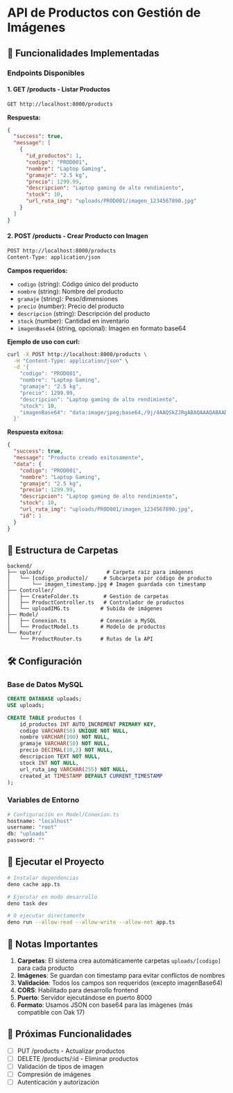 # API de Productos con Gestión de Imágenes

## 🚀 Funcionalidades Implementadas

### Endpoints Disponibles

#### 1. **GET /products** - Listar Productos
```bash
GET http://localhost:8000/products
```

**Respuesta:**
```json
{
  "success": true,
  "message": [
    {
      "id_productos": 1,
      "codigo": "PROD001",
      "nombre": "Laptop Gaming",
      "gramaje": "2.5 kg",
      "precio": 1299.99,
      "descripcion": "Laptop gaming de alto rendimiento",
      "stock": 10,
      "url_ruta_img": "uploads/PROD001/imagen_1234567890.jpg"
    }
  ]
}
```

#### 2. **POST /products** - Crear Producto con Imagen
```bash
POST http://localhost:8000/products
Content-Type: application/json
```

**Campos requeridos:**
- `codigo` (string): Código único del producto
- `nombre` (string): Nombre del producto
- `gramaje` (string): Peso/dimensiones
- `precio` (number): Precio del producto
- `descripcion` (string): Descripción del producto
- `stock` (number): Cantidad en inventario
- `imagenBase64` (string, opcional): Imagen en formato base64

**Ejemplo de uso con curl:**
```bash
curl -X POST http://localhost:8000/products \
  -H "Content-Type: application/json" \
  -d '{
    "codigo": "PROD001",
    "nombre": "Laptop Gaming",
    "gramaje": "2.5 kg",
    "precio": 1299.99,
    "descripcion": "Laptop gaming de alto rendimiento",
    "stock": 10,
    "imagenBase64": "data:image/jpeg;base64,/9j/4AAQSkZJRgABAQAAAQABAAD..."
  }'
```

**Respuesta exitosa:**
```json
{
  "success": true,
  "message": "Producto creado exitosamente",
  "data": {
    "codigo": "PROD001",
    "nombre": "Laptop Gaming",
    "gramaje": "2.5 kg",
    "precio": 1299.99,
    "descripcion": "Laptop gaming de alto rendimiento",
    "stock": 10,
    "url_ruta_img": "uploads/PROD001/imagen_1234567890.jpg",
    "id": 1
  }
}
```

## 📁 Estructura de Carpetas

```
backend/
├── uploads/                    # Carpeta raíz para imágenes
│   └── [codigo_producto]/     # Subcarpeta por código de producto
│       └── imagen_timestamp.jpg # Imagen guardada con timestamp
├── Controller/
│   ├── CreateFolder.ts        # Gestión de carpetas
│   ├── ProductController.ts   # Controlador de productos
│   └── uploadIMG.ts          # Subida de imágenes
├── Model/
│   ├── Conexion.ts           # Conexión a MySQL
│   └── ProductModel.ts       # Modelo de productos
└── Router/
    └── ProductRouter.ts      # Rutas de la API
```

## 🛠️ Configuración

### Base de Datos MySQL
```sql
CREATE DATABASE uploads;
USE uploads;

CREATE TABLE productos (
    id_productos INT AUTO_INCREMENT PRIMARY KEY,
    codigo VARCHAR(50) UNIQUE NOT NULL,
    nombre VARCHAR(100) NOT NULL,
    gramaje VARCHAR(50) NOT NULL,
    precio DECIMAL(10,2) NOT NULL,
    descripcion TEXT NOT NULL,
    stock INT NOT NULL,
    url_ruta_img VARCHAR(255) NOT NULL,
    created_at TIMESTAMP DEFAULT CURRENT_TIMESTAMP
);
```

### Variables de Entorno
```bash
# Configuración en Model/Conexion.ts
hostname: "localhost"
username: "root"
db: "uploads"
password: ""
```

## 🚀 Ejecutar el Proyecto

```bash
# Instalar dependencias
deno cache app.ts

# Ejecutar en modo desarrollo
deno task dev

# O ejecutar directamente
deno run --allow-read --allow-write --allow-net app.ts
```

## 📝 Notas Importantes

1. **Carpetas**: El sistema crea automáticamente carpetas `uploads/[codigo]` para cada producto
2. **Imágenes**: Se guardan con timestamp para evitar conflictos de nombres
3. **Validación**: Todos los campos son requeridos (excepto imagenBase64)
4. **CORS**: Habilitado para desarrollo frontend
5. **Puerto**: Servidor ejecutándose en puerto 8000
6. **Formato**: Usamos JSON con base64 para las imágenes (más compatible con Oak 17)

## 🔧 Próximas Funcionalidades

- [ ] PUT /products - Actualizar productos
- [ ] DELETE /products/:id - Eliminar productos
- [ ] Validación de tipos de imagen
- [ ] Compresión de imágenes
- [ ] Autenticación y autorización 